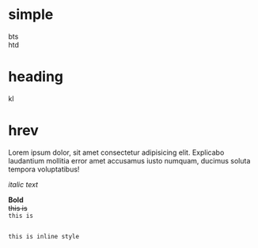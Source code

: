 <!-- markdown tutorial-->

# simple

bts
<br/>
htd

# heading

kl

<h1> hrev </h1>

<p> Lorem ipsum dolor, sit amet consectetur adipisicing elit. Explicabo laudantium mollitia error amet accusamus iusto numquam, ducimus soluta tempora voluptatibus! </p>
<i> italic text </i>

**Bold**
</br>
<del> this is </del> <br/>
`this is`

```

this is inline style
```

